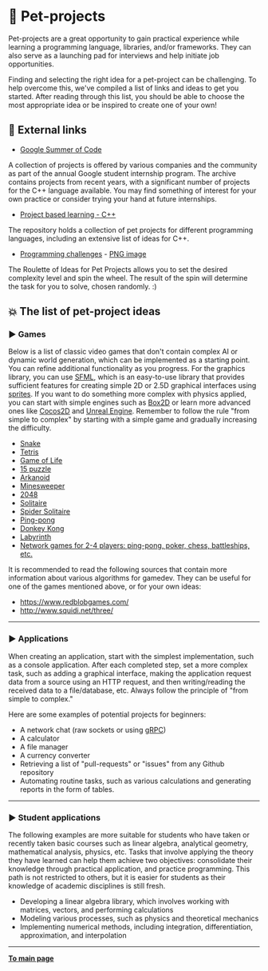 # :telescope: Pet-projects

Pet-projects are a great opportunity to gain practical experience while learning a programming language, libraries, and/or frameworks. They can also serve as a launching pad for interviews and help initiate job opportunities.

Finding and selecting the right idea for a pet-project can be challenging. To help overcome this, we've compiled a list of links and ideas to get you started. After reading through this list, you should be able to choose the most appropriate idea or be inspired to create one of your own!


## :arrows_counterclockwise: External links

* [Google Summer of Code](https://summerofcode.withgoogle.com/archive)

A collection of projects is offered by various companies and the community as part of the annual Google student internship program. The archive contains projects from recent years, with a significant number of projects for the C++ language available. You may find something of interest for your own practice or consider trying your hand at future internships.

* [Project based learning - C++](https://github.com/practical-tutorials/project-based-learning#cc)

The repository holds a collection of pet projects for different programming languages, including an extensive list of ideas for C++.

* [Programming challenges](https://challenges.jeremyjaydan.com/) - [PNG image](https://challenges.jeremyjaydan.com/media/programming-challenges-v4.0.png)

The Roulette of Ideas for Pet Projects allows you to set the desired complexity level and spin the wheel. The result of the spin will determine the task for you to solve, chosen randomly. :)


## :boom: The list of pet-project ideas

### :arrow_forward: Games

Below is a list of classic video games that don't contain complex AI or dynamic world generation, which can be implemented as a starting point. You can refine additional functionality as you progress. For the graphics library, you can use [SFML](https://www.sfml-dev.org/), which is an easy-to-use library that provides sufficient features for creating simple 2D or 2.5D graphical interfaces using [sprites](https://en.wikipedia.org/wiki/Sprite_(computer_graphics)). If you want to do something more complex with physics applied, you can start with simple engines such as [Box2D](https://box2d.org/) or learn more advanced ones like [Cocos2D](https://www.cocos.com/en/) and [Unreal Engine](https://www.unrealengine.com/en-US/). Remember to follow the rule "from simple to complex" by starting with a simple game and gradually increasing the difficulty.

- [Snake](https://en.wikipedia.org/wiki/Snake_(video_game_genre))
- [Tetris](https://en.wikipedia.org/wiki/Tetris)
- [Game of Life](https://en.wikipedia.org/wiki/Conway%27s_Game_of_Life)
- [15 puzzle](https://en.wikipedia.org/wiki/15_puzzle)
- [Arkanoid](https://en.wikipedia.org/wiki/Arkanoid)
- [Minesweeper ](https://en.wikipedia.org/wiki/Minesweeper_(video_game))
- [2048](https://en.wikipedia.org/wiki/2048_(video_game))
- [Solitaire](https://en.wikipedia.org/wiki/Solitaire)
- [Spider Solitaire](https://en.wikipedia.org/wiki/Spider_(solitaire))
- [Ping-pong](https://en.wikipedia.org/wiki/Pong)
- [Donkey Kong](https://en.wikipedia.org/wiki/Donkey_Kong_(video_game))
- [Labyrinth](https://en.wikipedia.org/wiki/Labyrinth:_The_Computer_Game)
- [Network games for 2-4 players: ping-pong, poker, chess, battleships, etc.](https://en.wikipedia.org/wiki/Online_game)

It is recommended to read the following sources that contain more information about various algorithms for gamedev. They can be useful for one of the games mentioned above, or for your own ideas:
- https://www.redblobgames.com/
- http://www.squidi.net/three/


---

### :arrow_forward: Applications

When creating an application, start with the simplest implementation, such as a console application. After each completed step, set a more complex task, such as adding a graphical interface, making the application request data from a source using an HTTP request, and then writing/reading the received data to a file/database, etc. Always follow the principle of "from simple to complex."

Here are some examples of potential projects for beginners:

- A network chat (raw sockets or using [gRPC](https://grpc.io/docs/languages/cpp/quickstart))
- A calculator
- A file manager
- A currency converter
- Retrieving a list of "pull-requests" or "issues" from any Github repository
- Automating routine tasks, such as various calculations and generating reports in the form of tables.

--- 

### :arrow_forward: Student applications

The following examples are more suitable for students who have taken or recently taken basic courses such as linear algebra, analytical geometry, mathematical analysis, physics, etc. Tasks that involve applying the theory they have learned can help them achieve two objectives: consolidate their knowledge through practical application, and practice programming. This path is not restricted to others, but it is easier for students as their knowledge of academic disciplines is still fresh.

- Developing a linear algebra library, which involves working with matrices, vectors, and performing calculations
- Modeling various processes, such as physics and theoretical mechanics
- Implementing numerical methods, including integration, differentiation, approximation, and interpolation

---

[**To main page**](../README.md)
